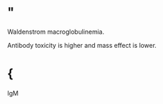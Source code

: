 # "

Waldenstrom macroglobulinemia.

Antibody toxicity is higher and mass effect is lower.

# {

IgM
